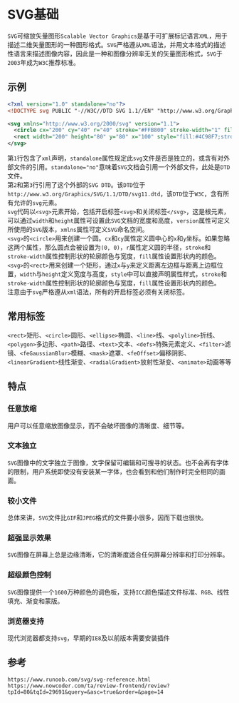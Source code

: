 # SVG基础
`SVG`可缩放矢量图形`Scalable Vector Graphics`是基于可扩展标记语言`XML`，用于描述二维矢量图形的一种图形格式。`SVG`严格遵从`XML`语法，并用文本格式的描述性语言来描述图像内容，因此是一种和图像分辨率无关的矢量图形格式，`SVG`于`2003`年成为`W3C`推荐标准。

## 示例

```xml
<?xml version="1.0" standalone="no"?>
<!DOCTYPE svg PUBLIC "-//W3C//DTD SVG 1.1//EN" "http://www.w3.org/Graphics/SVG/1.1/DTD/svg11.dtd">

<svg xmlns="http://www.w3.org/2000/svg" version="1.1">
  <circle cx="200" cy="40" r="40" stroke="#FFB800" stroke-width="1" fill="#FF5722" />
  <rect width="200" height="80" y="80" x="100" style="fill:#4C98F7;stroke-width:1;stroke:#FFF;"/>
</svg>
```
第`1`行包含了`xml`声明，`standalone`属性规定此`svg`文件是否是独立的，或含有对外部文件的引用。`standalone="no"`意味着`SVG`文档会引用一个外部文件，此处是`DTD`文件。  
第`2`和第`3`行引用了这个外部的`SVG DTD`。该`DTD`位于`http://www.w3.org/Graphics/SVG/1.1/DTD/svg11.dtd`，该`DTD`位于`W3C`，含有所有允许的`svg`元素。  
`svg`代码以`<svg>`元素开始，包括开启标签`<svg>`和关闭标签`</svg>`，这是根元素，可以通过`width`和`height`属性可设置此`SVG`文档的宽度和高度，`version`属性可定义所使用的`SVG`版本，`xmlns`属性可定义`SVG`命名空间。  
`<svg>`的`<circle>`用来创建一个圆。`cx`和`cy`属性定义圆中心的`x`和`y`坐标。如果忽略这两个属性，那么圆点会被设置为`(0, 0)`，`r`属性定义圆的半径，`stroke`和`stroke-width`属性控制形状的轮廓颜色与宽度，`fill`属性设置形状内的颜色。  
`<svg>`的`<rect>`用来创建一个矩形，通过`x`与`y`来定义距离左边框与距离上边框位置，`width`与`height`定义宽度与高度，`style`中可以直接声明属性样式，`stroke`和`stroke-width`属性控制形状的轮廓颜色与宽度，`fill`属性设置形状内的颜色。  
注意由于`svg`严格遵从`xml`语法，所有的开启标签必须有关闭标签。

## 常用标签
`<rect>`矩形、`<circle>`圆形、`<ellipse>`椭圆、`<line>`线、`<polyline>`折线、`<polygon>`多边形、`<path>`路径、`<text>`文本、`<defs>`特殊元素定义、`<filter>`滤镜、`<feGaussianBlur>`模糊、`<mask>`遮罩、`<feOffset>`偏移阴影、`<linearGradient>`线性渐变、`<radialGradient>`放射性渐变、`<animate>`动画等等

## 特点

### 任意放缩
用户可以任意缩放图像显示，而不会破坏图像的清晰度、细节等。

### 文本独立
`SVG`图像中的文字独立于图像，文字保留可编辑和可搜寻的状态。也不会再有字体的限制，用户系统即使没有安装某一字体，也会看到和他们制作时完全相同的画面。

### 较小文件
总体来讲，`SVG`文件比`GIF`和`JPEG`格式的文件要小很多，因而下载也很快。

### 超强显示效果
`SVG`图像在屏幕上总是边缘清晰，它的清晰度适合任何屏幕分辨率和打印分辨率。

### 超级颜色控制
`SVG`图像提供一个`1600`万种颜色的调色板，支持`ICC`颜色描述文件标准、`RGB`、线性填充、渐变和蒙版。

### 浏览器支持
现代浏览器都支持`svg`，早期的`IE8`及以前版本需要安装插件


## 参考

```
https://www.runoob.com/svg/svg-reference.html
https://www.nowcoder.com/ta/review-frontend/review?tpId=80&tqId=29691&query=&asc=true&order=&page=14
```
